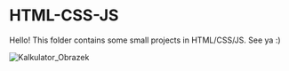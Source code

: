 # HTML-CSS-JS
Hello!
This folder contains some small projects in HTML/CSS/JS.
See ya :)

![Kalkulator_Obrazek](https://user-images.githubusercontent.com/72278818/118718869-0ced1a00-b828-11eb-8cb4-9c1eb85ef0c3.png)
